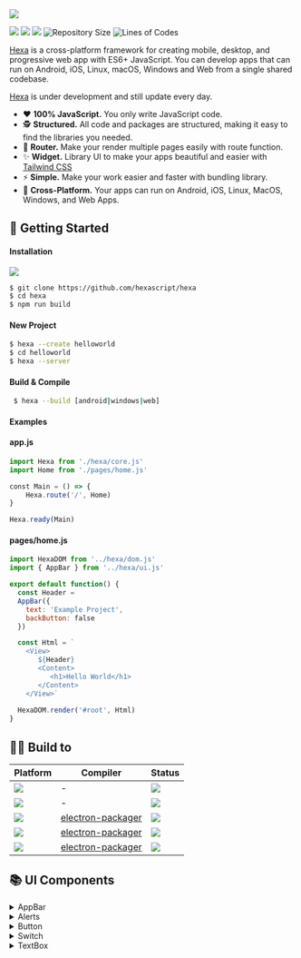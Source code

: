 <img src="https://i.ibb.co/LSQwZW3/IMG-20230101-181058.jpg">

<img src="https://img.shields.io/badge/node-v10.15.3-green"> <img src="https://img.shields.io/badge/lang-javascript-yellow"> <img src="https://img.shields.io/badge/license-MIT-success"> 
![Repository Size](https://img.shields.io/github/repo-size/hexascript/hexa) 
![Lines of Codes](https://img.shields.io/tokei/lines/github.com/hexascript/hexa)

[Hexa](https://github.com/hexascript/hexa) is a cross-platform framework for creating mobile, desktop, and progressive web app with ES6+ JavaScript. You can develop apps that can run on Android, iOS, Linux, macOS, Windows and Web from a single shared codebase.

[Hexa](https://github.com/hexascript/hexa) is under development and still update every day.

* ❤️ **100% JavaScript.** You only write JavaScript code.
* 🕵️ **Structured.** All code and packages are structured, making it easy to find the libraries you needed.
* 🎈 **Router.** Make your render multiple pages easily with route function.
* ✨ **Widget.** Library UI to make your apps beautiful and easier with [Tailwind CSS](https://github.com/tailwindlabs/tailwindcss)
* ⚡ **Simple.** Make your work easier and faster with bundling library.
* 📱 **Cross-Platform.** Your apps can run on Android, iOS, Linux, MacOS, Windows, and Web Apps.

## 🚀 Getting Started ##
#### Installation ####
 
 
 <img src="https://img.shields.io/badge/GIT-E44C30?style=for-the-badge&logo=git&logoColor=white">
 
 ```bash
 $ git clone https://github.com/hexascript/hexa
 $ cd hexa
 $ npm run build
 ```

#### New Project ####
 
 ```bash
 $ hexa --create helloworld
 $ cd helloworld
 $ hexa --server
 ```

#### Build & Compile ####

```bash
 $ hexa --build [android|windows|web]
 ```

#### Examples ####
 
#### app.js ####
 ```js
 import Hexa from './hexa/core.js'
 import Home from './pages/home.js'
 
 const Main = () => {
     Hexa.route('/', Home)
 }
 
 Hexa.ready(Main)
 
 ```
 
 #### pages/home.js ####
 ```js
 import HexaDOM from '../hexa/dom.js'
 import { AppBar } from '../hexa/ui.js'
 
 export default function() {
   const Header =
   AppBar({
     text: 'Example Project',
     backButton: false
   })
 
   const Html = `
     <View>
        ${Header}
        <Content>
           <h1>Hello World</h1>
        </Content>
     </View>`
   
   HexaDOM.render('#root', Html)
 }
 ```

## 👨‍💻 Build to ##

| Platform  | Compiler | Status |
| ---------- | -----------| ---------- |
| <img src="https://img.shields.io/badge/Android-3DDC84?style=for-the-badge&logo=android&logoColor=white">   | - | <img src="https://shields.io/badge/-progress-important">   |
| <img src="https://img.shields.io/badge/iOS-000000?style=for-the-badge&logo=ios&logoColor=white">   | - | <img src="https://shields.io/badge/-failed-critical">   |
| <img src="https://img.shields.io/badge/Windows-0078D6?style=for-the-badge&logo=windows&logoColor=white"> | [electron-packager](https://github.com/electron/electron-packager) | <img src="https://shields.io/badge/-success-success">   |
| <img src="https://img.shields.io/badge/Linux-FCC624?style=for-the-badge&logo=linux&logoColor=black">  | [electron-packager](https://github.com/electron/electron-packager) | <img src="https://shields.io/badge/-success-success">   |
| <img src="https://img.shields.io/badge/mac%20os-000000?style=for-the-badge&logo=apple&logoColor=white">  | [electron-packager](https://github.com/electron/electron-packager) | <img src="https://shields.io/badge/-success-success">   |


## 📚 UI Components ##
<details> 
 <summary>AppBar</summary>

<img src="https://i.ibb.co/DYF72dd/Screenshot-2023-01-10-18-06-59-34.jpg">

Attributes
* text (string)
* backButton (boolean)
* backgroundColor (string)
* textColor (string)

Import
```js
import { AppBar } from '../hexa/ui.js'
```

Usage
```js
AppBar({
  text: 'Example Project',
  backButton: true
})
```
</details>

<details> 
 <summary>Alerts</summary>

<img src="https://i.ibb.co/3vNbWwQ/Screenshot-2023-01-10-18-38-25-80.jpg">

Attributes
* id (string)
* text (string)
* backgroundColor (string)
* textColor (string)
* borderColor (string)
* display (boolean)

Import
```js
import { Alerts } from '../hexa/ui.js'
```

Usage
```js
Alerts({
  text: 'Widget Alerts.',
  backgroundColor: 'red-100',
  textColor: 'red-700',
  borderColor: 'red-400'
})
```
</details>

<details> 
 <summary>Button</summary>

<img src="https://i.ibb.co/thRZHNw/Screenshot-2023-01-10-18-24-43-67.jpg">

Attributes
* id (string)
* text (string)
* backgroundColor (string)
* textColor (string)
* disabled (boolean)

Import
```js
import { Button } from '../hexa/ui.js'
```

Usage
```js
Button({
  text: 'Button'
})
```
</details>

<details> 
 <summary>Switch</summary>

<img src="https://i.ibb.co/ZWrbZwg/Screenshot-2023-01-10-19-26-03-71.jpg">

Attributes
* id (string)
* name (string)
* checked (boolean)

Import
```js
import { Switch } from '../hexa/ui.js'
```

Usage
```js
Switch({
  id: 'switch1',
  name: 'switch1',
  checked: true
})
```
</details>

<details> 
 <summary>TextBox</summary>

<img src="https://i.ibb.co/g30knMR/Screenshot-2023-01-10-19-37-53-27.jpg">

Attributes
* id (string)
* type (text|password|number|textarea)
* labelText (string)
* placeHolder (string)
* name (string)
* backgroundColor (string)
* textColor (string)
* borderColor (string)
* readOnly (boolean)

Import
```js
import { TextBox } from '../hexa/ui.js'
```

Usage
```js
TextBox({
  id: 'textbox1',
  type: 'text',
  labelText: 'TextBox',
  placeHolder: 'Input TextBox'
})
```
</details>